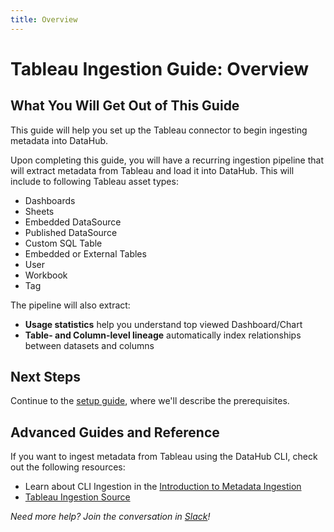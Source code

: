 ```yaml
---
title: Overview
---
```

# Tableau Ingestion Guide: Overview

## What You Will Get Out of This Guide

This guide will help you set up the Tableau connector to begin ingesting metadata into DataHub.

Upon completing this guide, you will have a recurring ingestion pipeline that will extract metadata from Tableau and load it into DataHub. This will include to following Tableau asset types:

* Dashboards
* Sheets 
* Embedded DataSource
* Published DataSource
* Custom SQL Table
* Embedded or External Tables
* User
* Workbook
* Tag

The pipeline will also extract:

* **Usage statistics** help you understand top viewed Dashboard/Chart
* **Table- and Column-level lineage** automatically index relationships between datasets and columns

## Next Steps

Continue to the [setup guide](setup.md), where we'll describe the prerequisites.

## Advanced Guides and Reference

If you want to ingest metadata from Tableau using the DataHub CLI, check out the following resources:

* Learn about CLI Ingestion in the [Introduction to Metadata Ingestion](../../../metadata-ingestion/README.md)
* [Tableau Ingestion Source](https://datahubproject.io/docs/generated/ingestion/sources/tableau)

*Need more help? Join the conversation in [Slack](https://datahubproject.io/slack?utm_source=docs&utm_medium=docs&utm_campaign=docs_page_link)!*